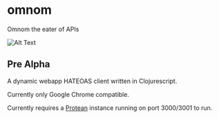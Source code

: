 # omnom
Omnom the eater of APIs

![Alt Text](https://media.giphy.com/media/jgUG5cnss7T9K/giphy.gif)

## Pre Alpha

A dynamic webapp HATEOAS client written in Clojurescript.

Currently only Google Chrome compatible.

Currently requires a [Protean](https://github.com/passivsystems/protean) instance running on port 3000/3001 to run.
